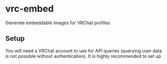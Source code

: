 # vrc-embed

Generate embeddable images for VRChat profiles

## Setup

You will need a VRChat account to use for API queries (querying user data is not possible without authentication). It is highly recommended to set up 
